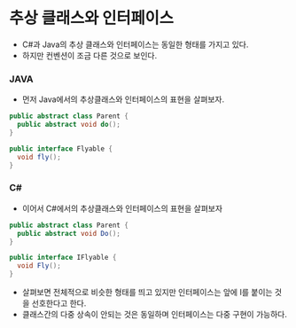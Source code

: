 # 추상 클래스와 인터페이스
- C#과 Java의 추상 클래스와 인터페이스는 동일한 형태를 가지고 있다.
- 하지만 컨벤션이 조금 다른 것으로 보인다.

### JAVA
- 먼저 Java에서의 추상클래스와 인터페이스의 표현을 살펴보자.
```java
public abstract class Parent {
  public abstract void do();
}

public interface Flyable {
  void fly();
}
```
### C#
- 이어서 C#에서의 추상클래스와 인터페이스의 표현을 살펴보자
```C#
public abstract class Parent {
  public abstract void Do();
}

public interface IFlyable {
  void Fly();
}
```
- 살펴보면 전체적으로 비슷한 형태를 띄고 있지만 인터페이스는 앞에 I를 붙이는 것을 선호한다고 한다.
- 클래스간의 다중 상속이 안되는 것은 동일하며 인터페이스는 다중 구현이 가능하다.
